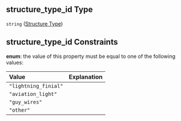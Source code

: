 ## structure_type_id Type

`string` ([Structure Type](iea43\_wra_data_model-properties-measurement-location-measurement-location-properties-measurement-point-measurement-point-properties-interference-structures-interference-structures-properties-structure-type.md))

## structure_type_id Constraints

**enum**: the value of this property must be equal to one of the following values:

| Value                | Explanation |
| :------------------- | :---------- |
| `"lightning_finial"` |             |
| `"aviation_light"`   |             |
| `"guy_wires"`        |             |
| `"other"`            |             |
